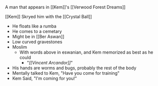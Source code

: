A man that appears in [[Kem]]'s [[Verwood Forest Dreams]]

[[Kem]] Skryed him with the [[Crystal Ball]]

- He floats like a rumba
- He comes to a cemetary
- Might be in [[Ber Aswan]]
- Low curved gravestones
- Moslim
	- With words above in eswanian, and Kem memorized as best as he could
		- "*[[Vincent Arcandor]]*"
- His hands are worms and bugs, probably the rest of the body
- Mentally talked to Kem, "Have you come for training"
- Kem Said, "I'm coming for you!"

